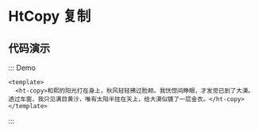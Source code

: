 # HtCopy 复制

## 代码演示

::: Demo
```vue demo
<template>
  <ht-copy>和熙的阳光打在身上，秋风轻轻拂过脸颊。我恍惚间睁眼，才发觉已到了大漠。透过车窗，我只见满目黄沙，唯有太阳半挂在天上，给大漠似镀了一层金衣。</ht-copy>
</template>
```
:::
